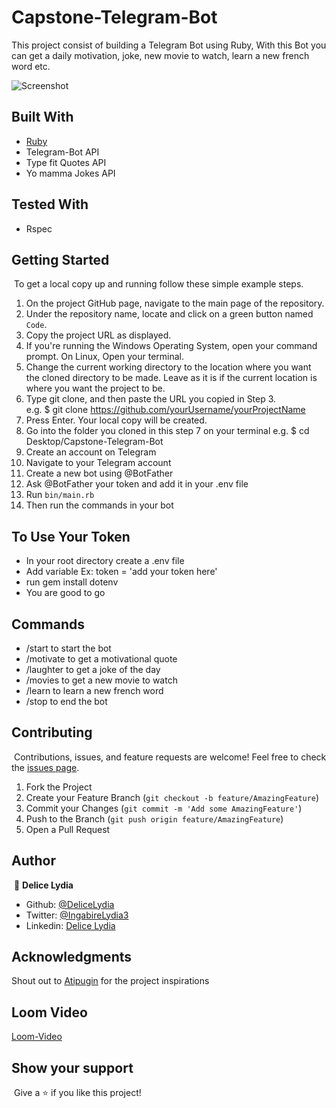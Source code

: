 # Capstone-Telegram-Bot

This project consist of building a Telegram Bot using Ruby, With this Bot you can get a daily motivation,
joke, new movie to watch, learn a new french word etc.

![Screenshot](./shot.png)


## Built With

* [Ruby](https://www.ruby-lang.org/en/)
* Telegram-Bot API
* Type fit Quotes API
* Yo mamma Jokes API

## Tested With

* Rspec

## Getting Started
​
To get a local copy up and running follow these simple example steps.
​
1. On the project GitHub page, navigate to the main page of the repository.
2. Under the repository name, locate and click on a green button named `Code`. 
3. Copy the project URL as displayed.
4. If you're running the Windows Operating System, open your command prompt. On Linux, Open your terminal. 
5. Change the current working directory to the location where you want the cloned directory to be made. Leave as it is if the current location is where you want the project to be. 
6. Type git clone, and then paste the URL you copied in Step 3. <br>
e.g. $ git clone https://github.com/yourUsername/yourProjectName 
7. Press Enter. Your local copy will be created. 
8. Go into the folder you cloned in this step 7 on your terminal
e.g. $ cd Desktop/Capstone-Telegram-Bot
9. Create an account on Telegram
10. Navigate to your Telegram account
11. Create a new bot using @BotFather
12. Ask @BotFather your token and add it in your .env file
13. Run `bin/main.rb` 
14. Then run the commands in your bot

## To Use Your Token

* In your root directory create a .env file
* Add variable Ex: token = 'add your token here'
* run gem install dotenv
* You are good to go

## Commands

* /start to start the bot
* /motivate to get a motivational quote
* /laughter to get a joke of the day
* /movies to get a new movie to watch
* /learn to learn a new french word
* /stop to end the bot

## Contributing
​
Contributions, issues, and feature requests are welcome!
Feel free to check the [issues page](../../issues).

1. Fork the Project
2. Create your Feature Branch (`git checkout -b feature/AmazingFeature`)
3. Commit your Changes (`git commit -m 'Add some AmazingFeature'`)
4. Push to the Branch (`git push origin feature/AmazingFeature`)
5. Open a Pull Request

## Author
​
👤 **Delice Lydia**
​
- Github: [@DeliceLydia](https://github.com/DeliceLydia)
- Twitter: [@IngabireLydia3](https://twitter.com/IngabireLydia)
- Linkedin: [Delice Lydia](https://www.linkedin.com/in/delice-lydia)

## Acknowledgments

Shout out to [Atipugin](https://github.com/atipugin/telegram-bot-ruby) for the project inspirations

## Loom Video

[Loom-Video](https://www.loom.com/share/86d4229be9d543f897e871070c33e903)

## Show your support
​
Give a ⭐️ if you like this project!